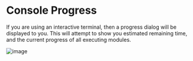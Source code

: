# Console Progress

If you are using an interactive terminal, then a progress dialog will be displayed to you. This will attempt to show you estimated remaining time, and the current progress of all executing modules.

![image](https://github.com/thomhurst/ModularPipelines/assets/30480171/7d85af1e-abfd-40c4-8ef6-5df06baa88d6)

